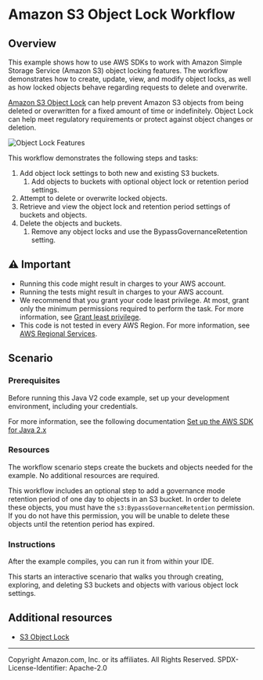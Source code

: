 # Amazon S3 Object Lock Workflow

## Overview

This example shows how to use AWS SDKs to work with Amazon Simple Storage Service (Amazon S3) object locking features. The workflow demonstrates how to create, update, view, and modify object locks, as well as how locked objects behave regarding requests to delete and overwrite.

[Amazon S3 Object Lock](https://docs.aws.amazon.com/AmazonS3/latest/userguide/object-lock.html) can help prevent Amazon S3 objects from being deleted or overwritten for a fixed amount of time or indefinitely. Object Lock can help meet regulatory requirements or protect against object changes or deletion.

![Object Lock Features](https://shorturl.at/fiwN8)

This workflow demonstrates the following steps and tasks:
1. Add object lock settings to both new and existing S3 buckets.
   1. Add objects to buckets with optional object lock or retention period settings.
2. Attempt to delete or overwrite locked objects.
3. Retrieve and view the object lock and retention period settings of buckets and objects.
4. Delete the objects and buckets.
   1. Remove any object locks and use the BypassGovernanceRetention setting.

## ⚠ Important

* Running this code might result in charges to your AWS account.
* Running the tests might result in charges to your AWS account.
* We recommend that you grant your code least privilege. At most, grant only the minimum permissions required to perform the task. For more information, see [Grant least privilege](https://docs.aws.amazon.com/IAM/latest/UserGuide/best-practices.html#grant-least-privilege).
* This code is not tested in every AWS Region. For more information, see [AWS Regional Services](https://aws.amazon.com/about-aws/global-infrastructure/regional-product-services).

## Scenario

### Prerequisites

Before running this Java V2 code example, set up your development environment, including your credentials.

For more information, see the following documentation [Set up the AWS SDK for Java 2.x](https://docs.aws.amazon.com/sdk-for-java/latest/developer-guide/setup.html)

### Resources

The workflow scenario steps create the buckets and objects needed for the example. No additional resources are required.

This workflow includes an optional step to add a governance mode retention period of one day to objects in an S3 bucket. In order to delete these objects, you must have the `s3:BypassGovernanceRetention` permission. If you do not have this permission, you will be unable to delete these objects until the retention period has expired.

### Instructions

After the example compiles, you can run it from within your IDE.

This starts an interactive scenario that walks you through creating, exploring, and deleting S3 buckets and objects with various object lock settings.

## Additional resources

- [S3 Object Lock](https://docs.aws.amazon.com/AmazonS3/latest/userguide/object-lock.html)

---

Copyright Amazon.com, Inc. or its affiliates. All Rights Reserved. SPDX-License-Identifier: Apache-2.0

